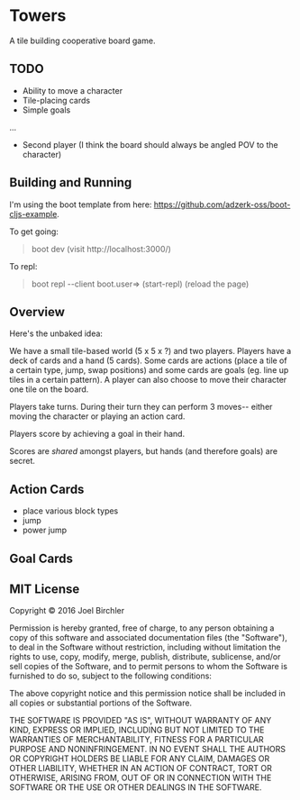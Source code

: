 # Towers

A tile building cooperative board game.

## TODO

- Ability to move a character
- Tile-placing cards
- Simple goals

...

- Second player (I think the board should always be angled POV to the character)


## Building and Running

I'm using the boot template from here: https://github.com/adzerk-oss/boot-cljs-example.

To get going:
> boot dev
(visit http://localhost:3000/)

To repl:
> boot repl --client
> boot.user=> (start-repl)
(reload the page)


## Overview

Here's the unbaked idea:

We have a small tile-based world (5 x 5 x ?) and two players. Players have a deck
of cards and a hand (5 cards). Some cards are actions (place a tile of a certain
type, jump, swap positions) and some cards are goals (eg. line up tiles in a certain
pattern). A player can also choose to move their character one tile on the board.

Players take turns. During their turn they can perform 3 moves-- either moving the
character or playing an action card.

Players score by achieving a goal in their hand.

Scores are *shared* amongst players, but hands (and therefore goals) are secret.


## Action Cards

- place various block types
- jump
- power jump


## Goal Cards



## MIT License

Copyright © 2016 Joel Birchler

Permission is hereby granted, free of charge, to any person obtaining a copy of this software and associated documentation files (the "Software"), to deal in the Software without restriction, including without limitation the rights to use, copy, modify, merge, publish, distribute, sublicense, and/or sell copies of the Software, and to permit persons to whom the Software is furnished to do so, subject to the following conditions:

The above copyright notice and this permission notice shall be included in all copies or substantial portions of the Software.

THE SOFTWARE IS PROVIDED "AS IS", WITHOUT WARRANTY OF ANY KIND, EXPRESS OR IMPLIED, INCLUDING BUT NOT LIMITED TO THE WARRANTIES OF MERCHANTABILITY, FITNESS FOR A PARTICULAR PURPOSE AND NONINFRINGEMENT. IN NO EVENT SHALL THE AUTHORS OR COPYRIGHT HOLDERS BE LIABLE FOR ANY CLAIM, DAMAGES OR OTHER LIABILITY, WHETHER IN AN ACTION OF CONTRACT, TORT OR OTHERWISE, ARISING FROM, OUT OF OR IN CONNECTION WITH THE SOFTWARE OR THE USE OR OTHER DEALINGS IN THE SOFTWARE.
